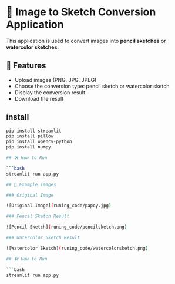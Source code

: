 # 🎨 Image to Sketch Conversion Application

This application is used to convert images into **pencil sketches** or **watercolor sketches**.

## 📌 Features

- Upload images (PNG, JPG, JPEG)
- Choose the conversion type: pencil sketch or watercolor sketch
- Display the conversion result
- Download the result

## install

```bash
pip install streamlit
pip install pillow
pip install opencv-python
pip install numpy

## 🛠️ How to Run

```bash
streamlit run app.py

## 📁 Example Images

### Original Image

![Original Image](runing_code/papoy.jpg)

### Pencil Sketch Result

![Pencil Sketch](runing_code/pencilsketch.png)

### Watercolor Sketch Result

![Watercolor Sketch](runing_code/watercolorsketch.png)

## 🛠️ How to Run

```bash
streamlit run app.py
